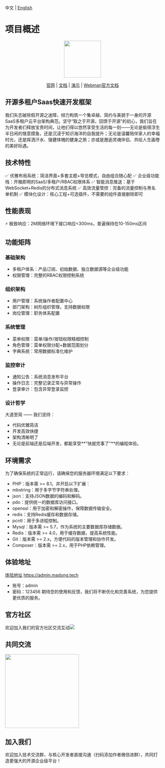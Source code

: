 中文 | [English](./README-en.md)
# 项目概述

<p align="center">
    <img src="https://madong.tech/app/kbase/upload/avatar/202503/67e75c135c1f.md.png" width="120" />
</p>
<p align="center">
    <a href="https://www.madong.tech" target="_blank">官网</a> |
    <a href="https://madong.tech/kbase/doc?name=md" target="_blank">文档</a> | 
    <a href="https://admin.madong.tech" target="_blank">演示</a> |
    <a href="https://www.workerman.net/doc/webman/" target="_blank">Webman官方文档</a> 
</p>


## 开源多租户Saas快速开发框架
我们矢志破除假开源之迷障，倾力构筑一个集卓越、简约与美貌于一身的开源SaaS多租户云平台架构典范。坚守“取之于开源，回馈于开源”的初心，我们旨在为开发者们释放宝贵时间，让他们得以悠然享受生活的每一刻——无论是偷得浮生半日闲的惬意摸鱼，还是沉浸于知识海洋的自我提升；无论是温馨陪伴家人的幸福时光，还是挥洒汗水、强健体魄的健身之旅；亦或是邂逅灵魂伴侣、共绘人生画卷的美好际遇。


## 技术特性
✅ 优雅布局系统：简洁界面+多套主题+导览模式，自由组合随心配
✅ 企业级功能栈：开箱即用的SaaS/多租户/RBAC权限体系
✅ 智能消息推送：基于WebSocket+Redis的分布式消息系统
✅ 高效流量管控：完备的流量控制与黑名单机制
✅ 模块化设计：核心工程+可选插件，不需要的组件直接删除即可

## 性能表现
⚡ 极致响应：2M网络环境下接口响应<300ms，普遍保持在10-150ms区间

## 功能矩阵
### 基础架构
- 多租户体系：产品订阅、初始数据、独立数据源等企业级功能
- 权限管理：完整的RBAC权限控制系统
### 组织架构
- 用户管理：系统操作者配置中心
- 部门架构：树形组织管理，支持数据权限
- 岗位管理：职务体系配置
### 系统管理
- 菜单权限：菜单/操作/按钮权限精细控制
- 角色管理：菜单权限分配+数据范围划分
- 字典系统：常用数据标准化维护
### 监控审计
- 通知公告：系统消息发布平台
- 操作日志：完整记录正常与异常操作
- 登录审计：包含异常登录监控
### 设计哲学
大道至简 —— 我们坚持：

- 代码优雅简洁
- 开发高效快捷
- 架构清晰明了
- 无论是前端还是后端开发，都能享受**"快就完事了"**的编程体验。


## 环境需求
为了确保系统的正常运行，请确保您的服务器环境满足以下要求：
- PHP：版本需 >= 8.1，并开启以下扩展：
- mbstring：用于多字节字符串处理。
- json：支持JSON数据的编码和解码。
- pdo：提供统一的数据库访问接口。
- openssl：用于加密和解密操作，保障数据传输安全。
- redis：支持Redis缓存和数据存储。
- pcntl：用于多进程控制。
- Mysql：版本需 >= 5.7，作为系统的主要数据库存储数据。
- Redis：版本需 >= 4.0，用于缓存数据，提高系统性能。
- Git：版本需 >= 2.x，方便代码的版本管理和协作开发。
- Composer：版本需 >= 2.x，用于PHP依赖管理。


## 体验地址

[体验地址](https://admin.madong.tech) https://admin.madong.tech
- 账号：admin
- 密码：123456
期待您的使用和反馈，我们将不断优化和完善系统，为您提供更优质的服务。



## 官方社区
欢迎加入我们的官方社区交流互动<img src="https://svg.hamm.cn/badge.svg?key=QQ 频道&value= pd52261144"/>


## 共同交流

<img src="https://madong.tech/app/admin/upload/files/20250605/684160e45fcc.png" width="240" />


## 加入我们
欢迎加入技术交流群，与核心开发者直接沟通（扫码添加作者微信进群），共同打造更强大的开源企业级平台！
